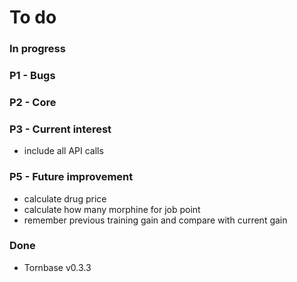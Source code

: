 # To do

### In progress

### P1 - Bugs
### P2 - Core
### P3 - Current interest
- include all API calls

### P5 - Future improvement
- calculate drug price
- calculate how many morphine for job point
- remember previous training gain and compare with current gain

### Done
- Tornbase v0.3.3

